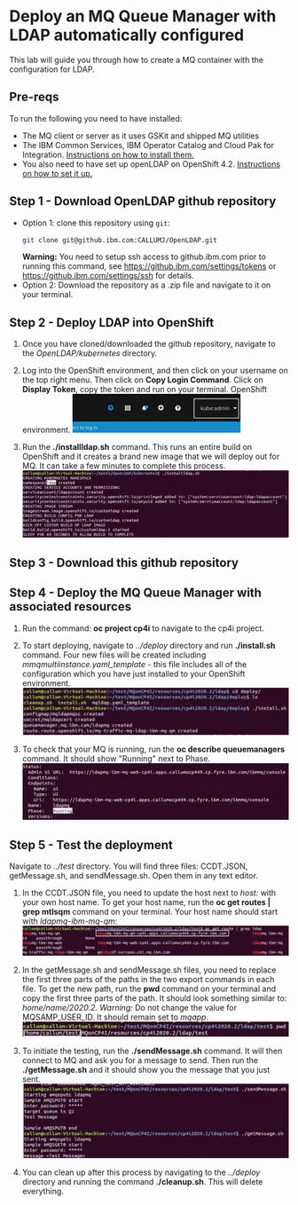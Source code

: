 # Deploy an MQ Queue Manager with LDAP automatically configured
This lab will guide you through how to create a MQ container with the configuration for LDAP. 

## Pre-reqs
To run the following you need to have installed:
* The MQ client or server as it uses GSKit and shipped MQ utilities
* The IBM Common Services, IBM Operator Catalog and Cloud Pak for Integration. [Instructions on how to install them.](https://github.ibm.com/CALLUMJ/MQonCP4I/tree/master/instructions/cp4i2020.2/gettingstarted)
* You also need to have set up openLDAP on OpenShift 4.2.  [Instructions on how to set it up.](https://github.ibm.com/CALLUMJ/OpenLDAP)
 
## Step 1 - Download OpenLDAP github repository
- Option 1: clone this repository using `git`:
   ```sh
   git clone git@github.ibm.com:CALLUMJ/OpenLDAP.git
   ```
   **Warning:** You need to setup ssh access to github.ibm.com prior to running this command, see https://github.ibm.com/settings/tokens or https://github.ibm.com/settings/ssh for details. 
- Option 2: Download the repository as a .zip file and navigate to it on your terminal.

## Step 2 - Deploy LDAP into OpenShift
1. Once you have cloned/downloaded the github repository, navigate to the *OpenLDAP/kubernetes* directory.

1. Log into the OpenShift environment, and then click on your username on the top right menu. Then click on **Copy Login Command**. Click on **Display Token**, copy the token and run on your terminal.
OpenShift environment.
   ![Top right menu in the Openshit environment](img/1.png)

1. Run the **./installldap.sh** command. This runs an entire build on OpenShift and it creates a brand new image that we will deploy out for MQ. It can take a few minutes to complete this process.
   ![Install LDAP](img/2.png)
   
## Step 3 - Download this github repository

## Step 4 - Deploy the MQ Queue Manager with associated resources
1. Run the command: **oc project cp4i** to navigate to the cp4i project.

1. To start deploying, navigate to *../deploy* directory and run **./install.sh** command. Four new files will be created including *mmqmultiinstance.yaml_template* - this file includes all of the configuration which you have just installed to your OpenShift environment.
   ![Deployment](img/3.png)

1. To check that your MQ is running, run the **oc describe queuemanagers** command. It should show "Running" next to Phase.
   ![Running pods](img/4.png)

## Step 5 - Test the deployment
Navigate to *../test* directory. You will find three files: CCDT.JSON, getMessage.sh, and sendMessage.sh. Open them in any text editor.

1. In the CCDT.JSON file, you need to update the host next to *host:* with your own host name. To get your host name, run the **oc get routes | grep mtlsqm** command on your terminal. Your host name should start with *ldapmq-ibm-mq-qm*:
   ![Choosing the right host name](img/5.png)

1. In the getMessage.sh and sendMessage.sh files, you need to replace the first three parts of the paths in the two export commands in each file. To get the new path, run the **pwd** command on your terminal and copy the first three parts of the path. It should look something similar to: *home/name/2020.2*.
   *Warning:* Do not change the value for MQSAMP_USER_ID. It should remain set to *mqapp*.
   ![Selecting the first three parts of the path](img/6.png)

1. To initiate the testing, run the **./sendMessage.sh** command. It will then connect to MQ and ask you for a message to send. Then run the **./getMessage.sh** and it should show you the message that you just sent.
   ![Sending and receiving messages](img/7.png)

1. You can clean up after this process by navigating to the *../deploy* directory and running the command **./cleanup.sh**. This will delete everything.

